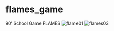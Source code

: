 # flames_game
90' School Game FLAMES
![flame01](https://user-images.githubusercontent.com/66327958/159052002-4b838cc0-10be-49f8-a693-fcbd40d7a3ce.png)
![flames03](https://user-images.githubusercontent.com/66327958/159051394-78ddcd8a-e439-48d6-ac7e-28903d44e368.jpg)
